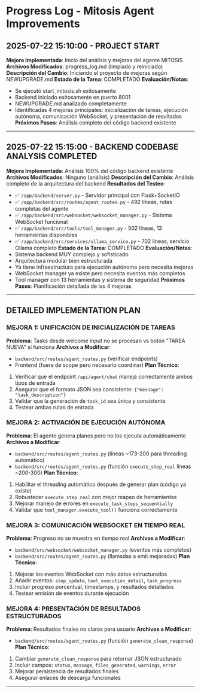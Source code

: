 # Progress Log - Mitosis Agent Improvements

## 2025-07-22 15:10:00 - PROJECT START
**Mejora Implementada**: Inicio del análisis y mejoras del agente MITOSIS
**Archivos Modificados**: progress_log.md (limpiado y reiniciado)
**Descripción del Cambio**: Iniciando el proyecto de mejoras según NEWUPGRADE.md
**Estado de la Tarea**: COMPLETADO
**Evaluación/Notas**: 
- Se ejecutó start_mitosis.sh exitosamente
- Backend iniciado exitosamente en puerto 8001
- NEWUPGRADE.md analizado completamente
- Identificadas 4 mejoras principales: inicialización de tareas, ejecución autónoma, comunicación WebSocket, y presentación de resultados
**Próximos Pasos**: Análisis completo del código backend existente

---

## 2025-07-22 15:15:00 - BACKEND CODEBASE ANALYSIS COMPLETED
**Mejora Implementada**: Análisis 100% del código backend existente
**Archivos Modificados**: Ninguno (análisis)
**Descripción del Cambio**: Análisis completo de la arquitectura del backend
**Resultados del Testeo**: 
- ✅ `/app/backend/server.py` - Servidor principal con Flask+SocketIO
- ✅ `/app/backend/src/routes/agent_routes.py` - 492 líneas, rutas completas del agente
- ✅ `/app/backend/src/websocket/websocket_manager.py` - Sistema WebSocket funcional
- ✅ `/app/backend/src/tools/tool_manager.py` - 502 líneas, 13 herramientas disponibles
- ✅ `/app/backend/src/services/ollama_service.py` - 702 líneas, servicio Ollama completo
**Estado de la Tarea**: COMPLETADO
**Evaluación/Notas**: 
- Sistema backend MUY complejo y sofisticado
- Arquitectura modular bien estructurada
- Ya tiene infraestructura para ejecución autónoma pero necesita mejoras
- WebSocket manager ya existe pero necesita eventos más completos
- Tool manager con 13 herramientas y sistema de seguridad
**Próximos Pasos**: Planificación detallada de las 4 mejoras

---

## DETAILED IMPLEMENTATION PLAN

### **MEJORA 1: UNIFICACIÓN DE INICIALIZACIÓN DE TAREAS**
**Problema**: Tasks desde welcome input no se procesan vs botón "TAREA NUEVA" sí funciona
**Archivos a Modificar**: 
- `backend/src/routes/agent_routes.py` (verificar endpoints)
- Frontend (fuera de scope pero necesario coordinar)
**Plan Técnico**:
1. Verificar que el endpoint `/api/agent/chat` maneja correctamente ambos tipos de entrada
2. Asegurar que el formato JSON sea consistente: `{"message": "task_description"}`
3. Validar que la generación de `task_id` sea única y consistente
4. Testear ambas rutas de entrada

### **MEJORA 2: ACTIVACIÓN DE EJECUCIÓN AUTÓNOMA**
**Problema**: El agente genera planes pero no los ejecuta automáticamente
**Archivos a Modificar**:
- `backend/src/routes/agent_routes.py` (líneas ~173-200 para threading automático)
- `backend/src/routes/agent_routes.py` (función `execute_step_real` líneas ~200-300)
**Plan Técnico**:
1. Habilitar el threading automático después de generar plan (código ya existe)
2. Robustecer `execute_step_real` con mejor mapeo de herramientas
3. Mejorar manejo de errores en `execute_task_steps_sequentially`
4. Validar que `tool_manager.execute_tool()` funciona correctamente

### **MEJORA 3: COMUNICACIÓN WEBSOCKET EN TIEMPO REAL**
**Problema**: Progreso no se muestra en tiempo real
**Archivos a Modificar**:
- `backend/src/websocket/websocket_manager.py` (eventos más completos)
- `backend/src/routes/agent_routes.py` (llamadas a emit mejoradas)
**Plan Técnico**:
1. Mejorar los eventos WebSocket con más datos estructurados
2. Añadir eventos: `step_update`, `tool_execution_detail`, `task_progress`
3. Incluir progreso porcentual, timestamps, y resultados detallados
4. Testear emisión de eventos durante ejecución

### **MEJORA 4: PRESENTACIÓN DE RESULTADOS ESTRUCTURADOS**
**Problema**: Resultados finales no claros para usuario
**Archivos a Modificar**:
- `backend/src/routes/agent_routes.py` (función `generate_clean_response`)
**Plan Técnico**:
1. Cambiar `generate_clean_response` para retornar JSON estructurado
2. Incluir campos: `status`, `message`, `files_generated`, `warnings`, `error`
3. Mejorar persistencia de resultados finales
4. Asegurar enlaces de descarga funcionales

---
